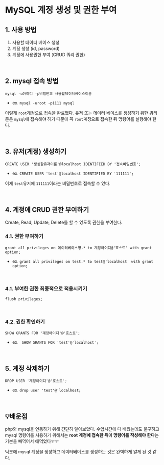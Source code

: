 # MySQL 계정 생성 및 권한 부여

## 1. 사용 방법
1. 사용할 데이터 베이스 생성
2. 계정 생성 (id, password)
3. 계정에 사용권한 부여 (CRUD 쿼리 권한)

<br>

## 2. mysql 접속 방법
```mysql
mysql -u아이디 -p비밀번호 사용할데이터베이스이름
```
- ex. `mysql -uroot -p1111 mysql`

이렇게 `root`계정으로 접속을 완료했다.
유저 또는 데이터 베이스를 생성하기 위한 쿼리문은 `mysql`에 접속해야 하기 때문에 꼭 `root`계정으로 접속한 뒤 명령어를 실행해야 한다.

<br>

## 3. 유저(계정) 생성하기
```mysql
CREATE USER '생성할유저이름'@localhost IDENTIFIED BY '접속비밀번호';
```
- ex. `CREATE USER 'test'@localhost IDENTIFIED BY '111111';`

이제 `test`유저에 `111111`이라는 비밀번호로 접속할 수 있다.

<br>

## 4. 계정에 CRUD 권한 부여하기
Create, Read, Update, Delete를 할 수 있도록 권한을 부여한다.

### 4.1. 권한 부여하기
```mysql
grant all privileges on 데이터베이스명.* to 계정아이디@'호스트' with grant option;
```
- ex. `grant all privileges on test.* to test@'localhost' with grant option;`

<br>

### 4.1. 부여한 권한 최종적으로 적용시키기
```mysql
flush privileges;
```

<br>

### 4.2. 권한 확인하기
```mysql
SHOW GRANTS FOR '계정아이디'@'호스트';
```
- ex. ` SHOW GRANTS FOR 'test'@'localhost';`

<br>

## 5. 계정 삭제하기
```mysql
DROP USER '계정아이디'@'호스트';
```
- ex. `drop user 'test'@'localhost;`

<br>

## 💡배운점
php와 mysql을 연동하기 위해 간단히 알아보았다.
수업시간에 다 배웠는데도 불구하고 mysql 명령어를 사용하기 위해서는 **root 계정에 접속한 뒤에 명령어를 작성해야 한다**는 기본을 빼먹어서 애먹었다ㅜㅜ

덕분에 mysql 계정을 생성하고 데이터베이스를 생성하는 것은 완벽하게 알게 된 것 같다.